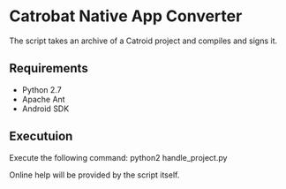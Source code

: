Catrobat Native App Converter
=============
The script takes an archive of a Catroid project and compiles and signs it.

Requirements
------------
* Python 2.7
* Apache Ant
* Android SDK

Executuion
----------

Execute the following command:
    python2 handle_project.py

Online help will be provided by the script itself.
